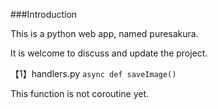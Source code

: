 ###Introduction

This is a python web app, named puresakura.

It is welcome to discuss and update the project.

【1】handlers.py `async def saveImage()`

This function is not coroutine yet.